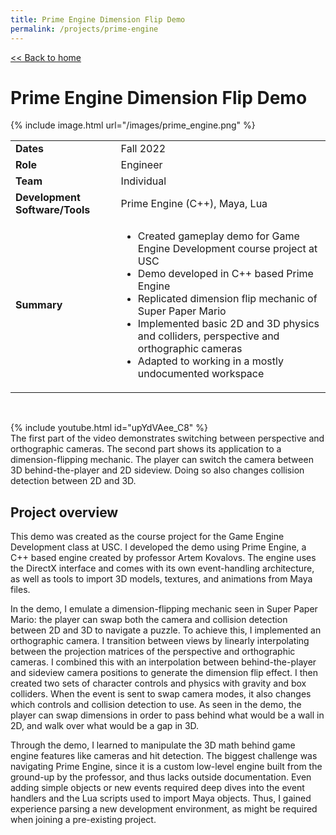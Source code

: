 ```yaml
---
title: Prime Engine Dimension Flip Demo
permalink: /projects/prime-engine
---
```


[<< Back to home](/)

# Prime Engine Dimension Flip Demo

{% include image.html url="/images/prime_engine.png" %} 

<table>
    <tbody>
    <tr>
      <td><strong>Dates</strong></td>
      <td>Fall 2022</td>
    </tr>
    <tr>
      <td><strong>Role</strong></td>
      <td>Engineer</td>
    </tr>
    <tr>
      <td><strong>Team</strong></td>
      <td>Individual</td>
    </tr>
    <tr>
      <td><strong>Development Software/Tools</strong></td>
      <td>Prime Engine (C++), Maya, Lua</td>
    </tr>
    <tr>
      <td><strong>Summary</strong></td>
      <td>
        <ul>
            <li>
            Created gameplay demo for Game Engine Development course project at USC
            </li>
            <li>
            Demo developed in C++ based Prime Engine
            </li>
            <li>
            Replicated dimension flip mechanic of Super Paper Mario
            </li>
            <li>
            Implemented basic 2D and 3D physics and colliders, perspective and orthographic cameras 
            </li>
            <li>
            Adapted to working in a mostly undocumented workspace
            </li>
        </ul>
      </td>
    </tr>
  </tbody>
</table>

<br>

{% include youtube.html id="upYdVAee_C8" %}
<br>
The first part of the video demonstrates switching between perspective and orthographic cameras. The second part shows its application to a dimension-flipping mechanic. The player can switch the camera between 3D behind-the-player and 2D sideview. Doing so also changes collision detection between 2D and 3D.

## Project overview
This demo was created as the course project for the Game Engine Development class at USC. I developed the demo using Prime Engine, a C++ based engine created by professor Artem Kovalovs. The engine uses the DirectX interface and comes with its own event-handling architecture, as well as tools to import 3D models, textures, and animations from Maya files. 

In the demo, I emulate a dimension-flipping mechanic seen in Super Paper Mario: the player can swap both the camera and collision detection between 2D and 3D to navigate a puzzle. To achieve this, I implemented an orthographic camera. I transition between views by linearly interpolating between the projection matrices of the perspective and orthographic cameras. I combined this with an interpolation between behind-the-player and sideview camera positions to generate the dimension flip effect. I then created two sets of character controls and physics with gravity and box colliders. When the event is sent to swap camera modes, it also changes which controls and collision detection to use. As seen in the demo, the player can swap dimensions in order to pass behind what would be a wall in 2D, and walk over what would be a gap in 3D. 

Through the demo, I learned to manipulate the 3D math behind game engine features like cameras and hit detection. The biggest challenge was navigating Prime Engine, since it is a custom low-level engine built from the ground-up by the professor, and thus lacks outside documentation. Even adding simple objects or new events required deep dives into the event handlers and the Lua scripts used to import Maya objects. Thus, I gained experience parsing a new development environment, as might be required when joining a pre-existing project.
